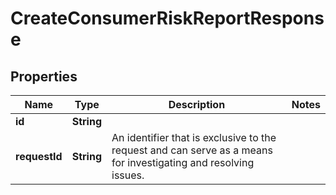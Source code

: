 

# CreateConsumerRiskReportResponse


## Properties

| Name | Type | Description | Notes |
|------------ | ------------- | ------------- | -------------|
|**id** | **String** |  |  |
|**requestId** | **String** | An identifier that is exclusive to the request and can serve as a means for investigating and resolving issues. |  |



